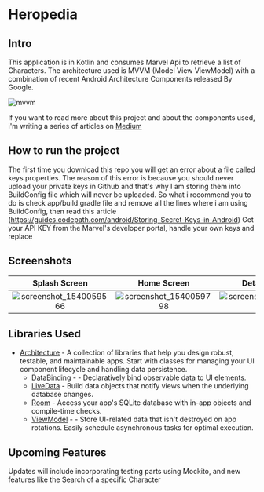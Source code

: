 # Heropedia

## Intro
This application is in Kotlin and consumes Marvel Api to retrieve a list of Characters.
The architecture used is MVVM (Model View ViewModel) with a combination of recent Android Architecture Components released By Google.


![mvvm](https://user-images.githubusercontent.com/19550736/47259068-57edf780-d49c-11e8-9190-8fb8ff21b052.png)

If you want to read more about this project and about the components used, i'm writing a series of articles on [Medium](https://medium.com/@matteopasotti)

## How to run the project
The first time you download this repo you will get an error about a file called keys.properties.
The reason of this error is because you should never upload your private keys in Github and that's
why I am storing them into BuildConfig file which will never be uploaded.
So what i recommend you to do is check app/build.gradle file and remove all the lines where i am using BuildConfig,
then read this article (https://guides.codepath.com/android/Storing-Secret-Keys-in-Android)
Get your API KEY from the Marvel's developer portal, handle your own keys and replace

## Screenshots


Splash Screen              |  Home Screen              | Detail Screen             
:-------------------------:|:-------------------------:|:-------------------------:
![screenshot_1540059566](https://user-images.githubusercontent.com/19550736/47259272-f5e2c180-d49e-11e8-9ac6-e25220368147.png)  |  ![screenshot_1540059798](https://user-images.githubusercontent.com/19550736/47259175-ca130c00-d49d-11e8-9c94-2680db3dd1b1.png) |![screenshot_1540059643](https://user-images.githubusercontent.com/19550736/47259265-e6fc0f00-d49e-11e8-86a2-2051194c0286.png)

## Libraries Used

* [Architecture](https://developer.android.com/jetpack/arch/) - A collection of libraries that help you design robust, testable, and maintainable apps. Start with classes for managing your UI component lifecycle and handling data persistence.
  * [DataBinding](https://developer.android.com/topic/libraries/data-binding/) - - Declaratively bind observable data to UI elements.
  * [LiveData](https://developer.android.com/topic/libraries/architecture/livedata) - Build data objects that notify views when the underlying database changes.
  * [Room](https://developer.android.com/topic/libraries/architecture/room) - Access your app's SQLite database with in-app objects and compile-time checks.
  * [ViewModel](https://developer.android.com/topic/libraries/architecture/viewmodel) - - Store UI-related data that isn't destroyed on app rotations. Easily schedule asynchronous tasks for optimal execution.
  
 ## Upcoming Features
 
 Updates will include incorporating testing parts using Mockito, and new features like the Search of a specific Character
